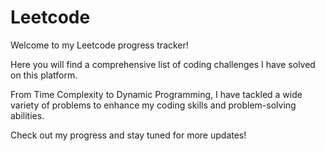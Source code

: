# Leetcode
Welcome to my Leetcode progress tracker!

Here you will find a comprehensive list of coding challenges I have solved on this platform.

From Time Complexity to Dynamic Programming, I have tackled a wide variety of problems to enhance my coding skills and problem-solving abilities.

Check out my progress and stay tuned for more updates!
